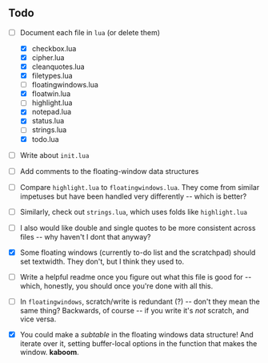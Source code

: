 ## Todo

- [ ] Document each file in `lua` (or delete them)
    - [x] checkbox.lua
    - [x] cipher.lua
    - [x] cleanquotes.lua
    - [x] filetypes.lua
    - [ ] floatingwindows.lua
    - [x] floatwin.lua
    - [ ] highlight.lua
    - [x] notepad.lua
    - [x] status.lua
    - [ ] strings.lua
    - [x] todo.lua
- [ ] Write about `init.lua`
- [ ] Add comments to the floating-window data structures
- [ ] Compare `highlight.lua` to `floatingwindows.lua`. They come
  from similar impetuses but have been handled very differently
  -- which is better?
- [ ] Similarly, check out `strings.lua`, which uses folds like
  `highlight.lua`
- [ ] I also would like double and single quotes to be more
  consistent across files -- why haven't I dont that anyway?
- [x] Some floating windows (currently to-do list and the
  scratchpad) should set textwidth. They don't, but I think they
  used to.
- [ ] Write a helpful readme once you figure out what this file
  is good for -- which, honestly, you should once you're done
  with all this.
- [ ] In `floatingwindows`, scratch/write is redundant (?) --
  don't they mean the same thing? Backwards, of course -- if you
  write it's *not* scratch, and vice versa.
- [x] You could make a *subtable* in the floating windows data
  structure! And iterate over it, setting buffer-local options in
  the function that makes the window. **kaboom**.

